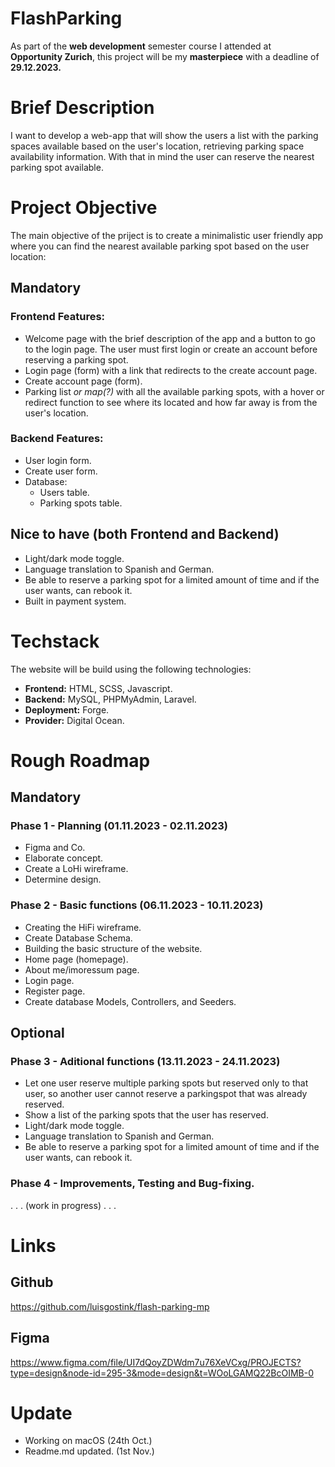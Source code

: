 # FlashParking
As part of the **web development** semester course I attended at **Opportunity Zurich**, this project will be my **masterpiece** with a deadline of **29.12.2023.**


# Brief Description
I want to develop a web-app that will show the users a list with the parking spaces available based on the user's location, retrieving parking space availability information. With that in mind the user can reserve the nearest parking spot available.


# Project Objective
The main objective of the priject is to create a minimalistic user friendly app where you can find the nearest available parking spot based on the user location: 

## Mandatory
### Frontend Features: 
- Welcome page with the brief description of the app and a button to go to the login page. The user must first login or create an account before reserving a parking spot. 
- Login page (form) with a link that redirects to the create account page.
- Create account page (form). 
- Parking list *or map(?)* with all the available parking spots, with a hover or redirect function to see where its located and how far away is from the user's location. 

### Backend Features: 
- User login form. 
- Create user form. 
- Database: 
    - Users table. 
    - Parking spots table. 

## Nice to have (both Frontend and Backend)
- Light/dark mode toggle. 
- Language translation to Spanish and German. 
- Be able to reserve a parking spot for a limited amount of time and if the user wants, can rebook it. 
- Built in payment system. 


# Techstack
The website will be build using the following technologies: 
- **Frontend:** HTML, SCSS, Javascript.
- **Backend:** MySQL, PHPMyAdmin, Laravel.  
- **Deployment:** Forge. 
- **Provider:** Digital Ocean.



# Rough Roadmap
## Mandatory
### Phase 1 - Planning (01.11.2023 - 02.11.2023)
- Figma and Co.
- Elaborate concept.
- Create a LoHi wireframe.
- Determine design.

### Phase 2 - Basic functions (06.11.2023 - 10.11.2023)
- Creating the HiFi wireframe.
- Create Database Schema. 
- Building the basic structure of the website.
- Home page (homepage).
- About me/imoressum page. 
- Login page.
- Register page.
- Create database Models, Controllers, and Seeders.

## Optional
### Phase 3 - Aditional functions (13.11.2023 - 24.11.2023)
- Let one user reserve multiple parking spots but reserved only to that user, so another user cannot reserve a parkingspot that was already reserved.
- Show a list of the parking spots that the user has reserved.
- Light/dark mode toggle. 
- Language translation to Spanish and German. 
- Be able to reserve a parking spot for a limited amount of time and if the user wants, can rebook it. 



### Phase 4 - Improvements, Testing and Bug-fixing. 
. . . (work in progress) . . .


# Links
## Github 
https://github.com/luisgostink/flash-parking-mp
## Figma
https://www.figma.com/file/UI7dQoyZDWdm7u76XeVCxg/PROJECTS?type=design&node-id=295-3&mode=design&t=WOoLGAMQ22BcOIMB-0






















# Update
- Working on macOS (24th Oct.)
- Readme.md updated. (1st Nov.)
